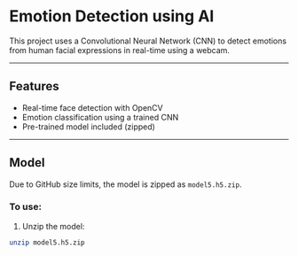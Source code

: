 #  Emotion Detection using AI

This project uses a Convolutional Neural Network (CNN) to detect emotions from human facial expressions in real-time using a webcam.

---

## Features

- Real-time face detection with OpenCV
- Emotion classification using a trained CNN
- Pre-trained model included (zipped)

---

## Model

Due to GitHub size limits, the model is zipped as `model5.h5.zip`.

###  To use:

1. Unzip the model:

```bash
unzip model5.h5.zip
